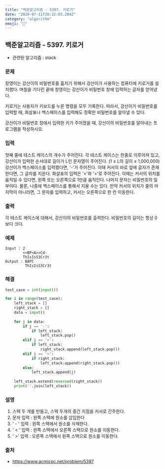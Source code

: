 ```yaml
---
title: "백준알고리즘 - 5397. 키로거"
date: "2020-07-11T20:32:03.284Z"
category: "algorithm"
emoji: "🔑"
---
```


## 백준알고리즘 - 5397. 키로거

- 관련된 알고리즘 : stack

### 문제

창영이는 강산이의 비밀번호를 훔치기 위해서 강산이가 사용하는 컴퓨터에 키로거를 설치했다. 며칠을 기다린 끝에 창영이는 강산이가 비밀번호 창에 입력하는 글자를 얻어냈다.

키로거는 사용자가 키보드를 누른 명령을 모두 기록한다. 따라서, 강산이가 비밀번호를 입력할 때, 화살표나 백스페이스를 입력해도 정확한 비밀번호를 알아낼 수 있다.

강산이가 비밀번호 창에서 입력한 키가 주어졌을 때, 강산이의 비밀번호를 알아내는 프로그램을 작성하시오.

### 입력

첫째 줄에 테스트 케이스의 개수가 주어진다. 각 테스트 케이스는 한줄로 이루어져 있고, 강산이가 입력한 순서대로 길이가 L인 문자열이 주어진다. (1 ≤ L의 길이 ≤ 1,000,000) 강산이가 백스페이스를 입력했다면, '-'가 주어진다. 이때 커서의 바로 앞에 글자가 존재한다면, 그 글자를 지운다. 화살표의 입력은 '<'와 '>'로 주어진다. 이때는 커서의 위치를 움직일 수 있다면, 왼쪽 또는 오른쪽으로 1만큼 움직인다. 나머지 문자는 비밀번호의 일부이다. 물론, 나중에 백스페이스를 통해서 지울 수는 있다. 만약 커서의 위치가 줄의 마지막이 아니라면, 그 문자를 입력하고, 커서는 오른쪽으로 한 칸 이동한다.

### 출력

각 테스트 케이스에 대해서, 강산이의 비밀번호를 출력한다. 비밀번호의 길이는 항상 0보다 크다.

### 예제

```
Input : 2
        <<BP<A>>Cd-
        ThIsIsS3Cr3t
Output : BAPC
         ThIsIsS3Cr3t
```

### 해결

```python
test_case = int(input())

for i in range(test_case):
    left_stack = []
    right_stack = []
    data = input()
    
    for j in data:
        if j == '-':
            if left_stack:
                left_stack.pop()
        elif j == '<':
            if left_stack:
                right_stack.append(left_stack.pop())
        elif j == '>':
            if right_stack:
                left_stack.append(right_stack.pop())
        else:
            left_stack.append(j)
            
    left_stack.extend(reversed(right_stack))
    print(''.join(left_stack))
```

### 설명

1. 스택 두 개를 만들고, 스택 두개의 중간 지점을 커서로 간주한다.
2. 문자 입력 : 왼쪽 스택에 원소를 삽입한다
3. ' - ' 입력 : 왼쪽 스택에서 원소를 삭제한다.
4. ' < ' 입력 : 왼쪽 스택에서 오른쪽 스택으로 원소를 이동한다.
5. ' >' 입력 : 오른쪽 스택에서 왼쪽 스택으로 원소를 이동한다. 

### 출처

- https://www.acmicpc.net/problem/5397

